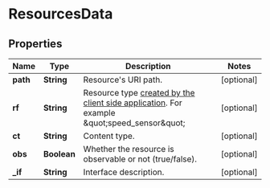 
# ResourcesData

## Properties
Name | Type | Description | Notes
------------ | ------------- | ------------- | -------------
**path** | **String** | Resource&#39;s URI path. |  [optional]
**rf** | **String** | Resource type [created by the client side application](/docs/v1.2/collecting/resource-setup-in-mbed-cloud-client.html). For example \&quot;speed_sensor\&quot; |  [optional]
**ct** | **String** | Content type. |  [optional]
**obs** | **Boolean** | Whether the resource is observable or not (true/false). |  [optional]
**_if** | **String** | Interface description. |  [optional]



